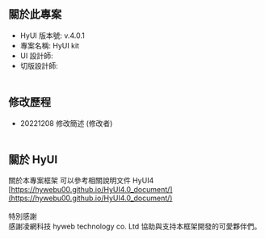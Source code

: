 ## 關於此專案

- HyUI 版本號: v.4.0.1
- 專案名稱: HyUI kit
- UI 設計師:
- 切版設計師:
  <br/>
  <br/>
## 修改歷程
- 20221208 修改簡述 (修改者)
  <br/>
  <br/>
  
## 關於 HyUI

關於本專案框架 可以參考相關說明文件 HyUI4<br/>
[https://hywebu00.github.io/HyUI4.0_document/](https://hywebu00.github.io/HyUI4.0_document/)
<br/><br/>
特別感謝<br/>
感謝凌網科技 hyweb technology co. Ltd 協助與支持本框架開發的可愛夥伴們。
